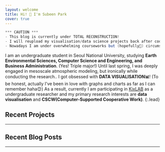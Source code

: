 ```yaml
---
layout: welcome
title: Hi! 👋 I'm Subeen Park
cover: true
---
```


```java
*** CAUTION ***
- This blog is currently under TOTAL RECONSTRUCTION!
- I will reupload my visualisation/data science projects back after code cleanups are done.
- Nowadays I am under overwhelming courseworks but (hopefully🥲) circumstances will get better soon...
```

I am an undergraduate student in Seoul National University, studying **Earth Environmental Sciences, Computer Science and Engineering, and Business Administration**. (Yes! Triple major!) Until last spring, I was deeply engaged in mesoscale atmospheric modeling, but ironically while conducting the research.. I got obsessed with **DATA VISUALISATION📊**! (To be honest, actually I've been in love with graphs and charts as far as I can remember haha😊) As a result, currently I am participating in [KixLAB](http://kixlab.org) as a undergraduate researcher and my primary research interests are **data visualisation** and **CSCW(Computer-Supported Cooperative Work)**.
{:.lead}

## Recent Projects

---

<!--projects-->

## Recent Blog Posts

---

<!--posts-->
